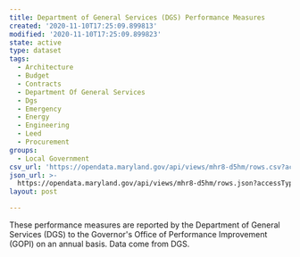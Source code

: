 ```yaml
---
title: Department of General Services (DGS) Performance Measures
created: '2020-11-10T17:25:09.899813'
modified: '2020-11-10T17:25:09.899823'
state: active
type: dataset
tags:
  - Architecture
  - Budget
  - Contracts
  - Department Of General Services
  - Dgs
  - Emergency
  - Energy
  - Engineering
  - Leed
  - Procurement
groups:
  - Local Government
csv_url: 'https://opendata.maryland.gov/api/views/mhr8-d5hm/rows.csv?accessType=DOWNLOAD'
json_url: >-
  https://opendata.maryland.gov/api/views/mhr8-d5hm/rows.json?accessType=DOWNLOAD
layout: post

---
```

These performance measures are reported by the Department of General Services (DGS) to the Governor's Office of Performance Improvement (GOPI) on an annual basis. Data come from DGS.
